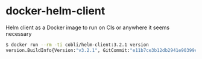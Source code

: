# docker-helm-client
Helm client as a Docker image to run on CIs or anywhere it seems necessary

```bash
$ docker run --rm -ti cobli/helm-client:3.2.1 version
version.BuildInfo{Version:"v3.2.1", GitCommit:"e11b7ce3b12db2941e90399e874513fbd24bcb71", GitTreeState:"clean", GoVersion:"go1.13.10"}```
